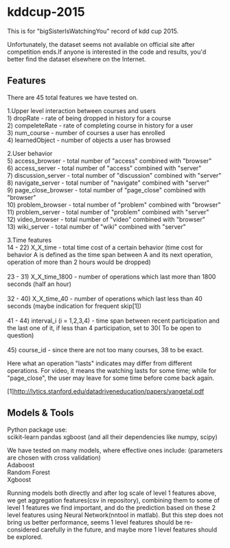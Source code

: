 # kddcup-2015
This is for "bigSisterIsWatchingYou" record of kdd cup 2015.

Unfortunately, the dataset seems not available on official site after competition ends.If anyone is interested in
the code and results, you'd better find the dataset elsewhere on the Internet.

Features
---------------------
There are 45 total features we have tested on.

1.Upper level interaction between courses and users<br>
    1) dropRate - rate of being dropped in history for a course<br> 
    2) compeleteRate - rate of completing course in history for a user<br>
    3) num_course - number of courses a user has enrolled<br>
    4) learnedObject - number of objects a user has browsed<br>

2.User behavior <br>
    5) access_browser - total number of "access" combined with "browser"<br>
    6) access_server - total number of "access" combined with "server"<br>
    7) discussion_server - total number of "discussion" combined with "server"<br>
    8) navigate_server - total number of "navigate" combined with "server"<br>
    9) page_close_browser - total number of "page_close" combined with "browser"<br>
    10) problem_browser - total number of "problem" combined with "browser"<br>
    11) problem_server - total number of "problem" combined with "server"<br>
    12) video_browser - total number of "video" combined with "browser"<br>
    13) wiki_server - total number of "wiki" combined with "server"<br>

3.Time features<br>
    14 - 22) X_X_time - total time cost of a certain behavior (time cost for behavior A is defined
    as the time span between A and its next operation, operation of more than 2 hours would be dropped)<br><br>
    23 - 31) X_X_time_1800 - number of operations which last more than 1800 seconds (half an hour)<br><br>
    32 - 40) X_X_time_40 - number of operations which last less than 40 seconds (maybe indication for frequent skip[1]) <br><br>
    41 - 44) interval_i (i = 1,2,3,4) - time span between recent participation and the last one of it, if less than 4 participation, set to 30( To be open to question)<br><br>
    45) course_id - since there are not too many courses, 38 to be exact.<br>

Here what an operation "lasts" indicates may differ from different operations. For video, it means the
watching lasts for some time; while for "page_close", the user may leave for some time before come back again.
    

[1]http://lytics.stanford.edu/datadriveneducation/papers/yangetal.pdf    

Models & Tools
------------------------
Python package use:<br>
    scikit-learn pandas xgboost (and all their dependencies like numpy, scipy)<br>

We have tested on many models, where effective ones include: (parameters are chosen with cross validation)<br>
    Adaboost<br>
    Random Forest<br>
    Xgboost<br>

Running models both directly and after log scale of level 1 features above, we get aggregation features(csv in
repository), combining them to some of level 1 features we find important, and do the prediction based on these 2
level features using Neural Network(nntool in matlab). But this step does not bring us better performance, seems 1 
level features should be re-considered carefully in the future, and maybe more 1 level features should be
explored.
    







                
